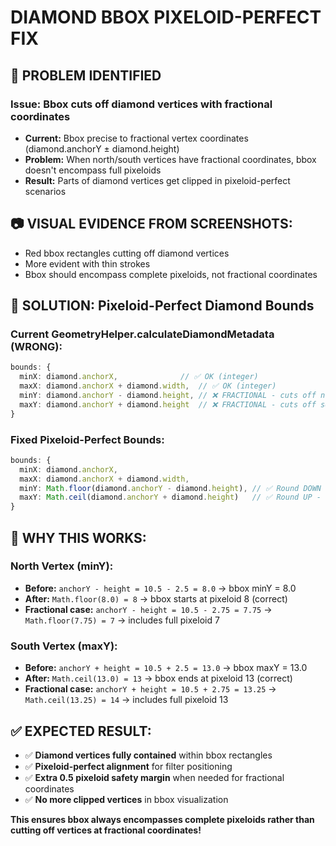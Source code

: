 # DIAMOND BBOX PIXELOID-PERFECT FIX

## 🚨 **PROBLEM IDENTIFIED**

### **Issue:** Bbox cuts off diamond vertices with fractional coordinates
- **Current:** Bbox precise to fractional vertex coordinates (diamond.anchorY ± diamond.height)
- **Problem:** When north/south vertices have fractional coordinates, bbox doesn't encompass full pixeloids
- **Result:** Parts of diamond vertices get clipped in pixeloid-perfect scenarios

## 📷 **VISUAL EVIDENCE FROM SCREENSHOTS:**
- Red bbox rectangles cutting off diamond vertices
- More evident with thin strokes
- Bbox should encompass complete pixeloids, not fractional coordinates

## 🔧 **SOLUTION: Pixeloid-Perfect Diamond Bounds**

### **Current GeometryHelper.calculateDiamondMetadata (WRONG):**
```typescript
bounds: {
  minX: diamond.anchorX,              // ✅ OK (integer)
  maxX: diamond.anchorX + diamond.width,  // ✅ OK (integer)
  minY: diamond.anchorY - diamond.height, // ❌ FRACTIONAL - cuts off north vertex
  maxY: diamond.anchorY + diamond.height  // ❌ FRACTIONAL - cuts off south vertex
}
```

### **Fixed Pixeloid-Perfect Bounds:**
```typescript
bounds: {
  minX: diamond.anchorX,
  maxX: diamond.anchorX + diamond.width,
  minY: Math.floor(diamond.anchorY - diamond.height), // ✅ Round DOWN - include full pixeloid containing north vertex
  maxY: Math.ceil(diamond.anchorY + diamond.height)   // ✅ Round UP - include full pixeloid containing south vertex
}
```

## 🎯 **WHY THIS WORKS:**

### **North Vertex (minY):**
- **Before:** `anchorY - height = 10.5 - 2.5 = 8.0` → bbox minY = 8.0
- **After:** `Math.floor(8.0) = 8` → bbox starts at pixeloid 8 (correct)
- **Fractional case:** `anchorY - height = 10.5 - 2.75 = 7.75` → `Math.floor(7.75) = 7` → includes full pixeloid 7

### **South Vertex (maxY):**
- **Before:** `anchorY + height = 10.5 + 2.5 = 13.0` → bbox maxY = 13.0  
- **After:** `Math.ceil(13.0) = 13` → bbox ends at pixeloid 13 (correct)
- **Fractional case:** `anchorY + height = 10.5 + 2.75 = 13.25` → `Math.ceil(13.25) = 14` → includes full pixeloid 13

## ✅ **EXPECTED RESULT:**
- ✅ **Diamond vertices fully contained** within bbox rectangles
- ✅ **Pixeloid-perfect alignment** for filter positioning
- ✅ **Extra 0.5 pixeloid safety margin** when needed for fractional coordinates
- ✅ **No more clipped vertices** in bbox visualization

**This ensures bbox always encompasses complete pixeloids rather than cutting off vertices at fractional coordinates!**